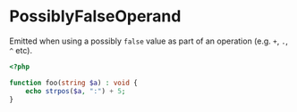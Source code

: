 # PossiblyFalseOperand

Emitted when using a possibly `false` value as part of an operation (e.g. `+`, `.`, `^` etc).

```php
<?php

function foo(string $a) : void {
    echo strpos($a, ":") + 5;
}
```
